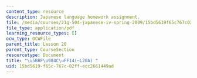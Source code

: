 ```yaml
---
content_type: resource
description: Japanese language homework assignment.
file: /media/courses/21g-504-japanese-iv-spring-2009/15bd5619f65c767c02ffecc2661449ad_MIT21G_504S09_hw20a.pdf
file_type: application/pdf
learning_resource_types: []
ocw_type: OCWFile
parent_title: Lesson 20
parent_type: CourseSection
resourcetype: Document
title: "\u5BBF\u984C\uFF14(~L20A) "
uid: 15bd5619-f65c-767c-02ff-ecc2661449ad
---
```

